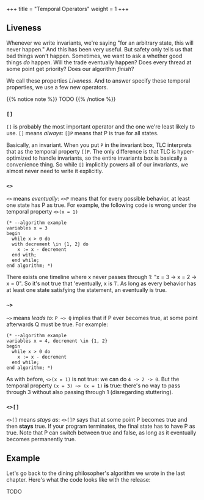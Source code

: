 +++
title = "Temporal Operators"
weight = 1
+++

## Liveness

Whenever we write invariants, we're saying "for an arbitrary state, this will never happen." And this has been very useful. But safety only tells us that bad things won't happen. Sometimes, we want to ask a whether good things _do_ happen. Will the trade eventually happen? Does every thread at some point get priority? Does our algorithm _finish_?

We call these properties _Liveness_. And to answer specify these temporal properties, we use a few new operators.

{{% notice note %}}
 TODO
{{% /notice %}}
### `[]`

`[]` is probably the most important operator and the one we're least likely to use. `[]` means _always_: `[]P` means that P is true for all states.

Basically, an invariant. When you put `P` in the invariant box, TLC interprets that as the temporal property `[]P`. The only difference is that TLC is hyper-optimized to handle invariants, so the entire invariants box is basically a convenience thing. So while `[]` implicitly powers all of our invariants, we almost never need to write it explicitly.

### `<>`

`<>` means _eventually_: `<>P` means that for every possible behavior, at least one state has P as true. For example, the following code is wrong under the temporal property `<>(x = 1)`

```tla
(* --algorithm example
variables x = 3
begin
  while x > 0 do
  with decrement \in {1, 2} do
    x := x - decrement
  end with;
  end while;
end algorithm; *)
```

There exists one timeline where x never passes through 1: "x = 3 -> x = 2 -> x = 0". So it's not true that 'eventually, x is 1'. As long as every behavior has at least one state satisfying the statement, an eventually is true.

### `~>`

`~>` means _leads to_: `P ~> Q` implies that if P ever becomes true, at some point afterwards Q must be true. For example:

``` tla
(* --algorithm example
variables x = 4, decrement \in {1, 2}
begin
  while x > 0 do
    x := x - decrement
  end while;
end algorithm; *)
```

As with before, `<>(x = 1)` is not true: we can do `4 -> 2 -> 0`. But the temporal property `(x = 3) ~> (x = 1)` **is** true: there's no way to pass through 3 without also passing through 1 (disregarding stuttering).

### `<>[]`

`<>[]` means _stays as_: `<>[]P` says that at some point P becomes true and then **stays** true. If your program terminates, the final state has to have P as true. Note that P can switch between true and false, as long as it eventually becomes permanently true.

## Example

Let's go back to the dining philosopher's algorithm we wrote in the last chapter. Here's what the code looks like with the release:

TODO